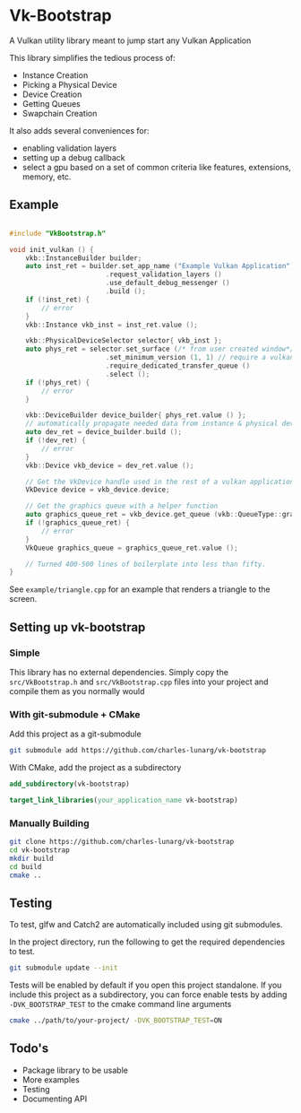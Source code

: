 # Vk-Bootstrap

A Vulkan utility library meant to jump start any Vulkan Application

This library simplifies the tedious process of:

* Instance Creation
* Picking a Physical Device
* Device Creation
* Getting Queues
* Swapchain Creation

It also adds several conveniences for:

* enabling validation layers
* setting up a debug callback
* select a gpu based on a set of common criteria like features, extensions, memory, etc.

## Example

```cpp

#include "VkBootstrap.h"

void init_vulkan () {
    vkb::InstanceBuilder builder;
    auto inst_ret = builder.set_app_name ("Example Vulkan Application")
                        .request_validation_layers ()
                        .use_default_debug_messenger ()
                        .build ();
    if (!inst_ret) {
        // error
    }
    vkb::Instance vkb_inst = inst_ret.value ();

    vkb::PhysicalDeviceSelector selector{ vkb_inst };
    auto phys_ret = selector.set_surface (/* from user created window*/)
                        .set_minimum_version (1, 1) // require a vulkan 1.1 capable device
                        .require_dedicated_transfer_queue ()
                        .select ();
    if (!phys_ret) {
        // error
    }

    vkb::DeviceBuilder device_builder{ phys_ret.value () };
    // automatically propagate needed data from instance & physical device
    auto dev_ret = device_builder.build ();
    if (!dev_ret) {
        // error
    }
    vkb::Device vkb_device = dev_ret.value ();

    // Get the VkDevice handle used in the rest of a vulkan application
    VkDevice device = vkb_device.device;

    // Get the graphics queue with a helper function
    auto graphics_queue_ret = vkb_device.get_queue (vkb::QueueType::graphics);
    if (!graphics_queue_ret) {
        // error
    }
    VkQueue graphics_queue = graphics_queue_ret.value ();

    // Turned 400-500 lines of boilerplate into less than fifty.
}
```

See `example/triangle.cpp` for an example that renders a triangle to the screen.

## Setting up vk-bootstrap

### Simple

This library has no external dependencies.
Simply copy the `src/VkBootstrap.h` and `src/VkBootstrap.cpp` files into your project and compile them as you normally would

### With git-submodule + CMake

Add this project as a git-submodule

```bash
git submodule add https://github.com/charles-lunarg/vk-bootstrap
```

With CMake, add the project as a subdirectory

```cmake
add_subdirectory(vk-bootstrap)

target_link_libraries(your_application_name vk-bootstrap)
```

### Manually Building

```bash
git clone https://github.com/charles-lunarg/vk-bootstrap
cd vk-bootstrap
mkdir build
cd build
cmake ..
```

## Testing

To test, glfw and Catch2 are automatically included using git submodules.

In the project directory, run the following to get the required dependencies to test.

```bash
git submodule update --init
```

Tests will be enabled by default if you open this project standalone. If you include this project as a subdirectory,
you can force enable tests by adding `-DVK_BOOTSTRAP_TEST` to the cmake command line arguments

```bash
cmake ../path/to/your-project/ -DVK_BOOTSTRAP_TEST=ON
```

## Todo's

* Package library to be usable
* More examples
* Testing
* Documenting API
